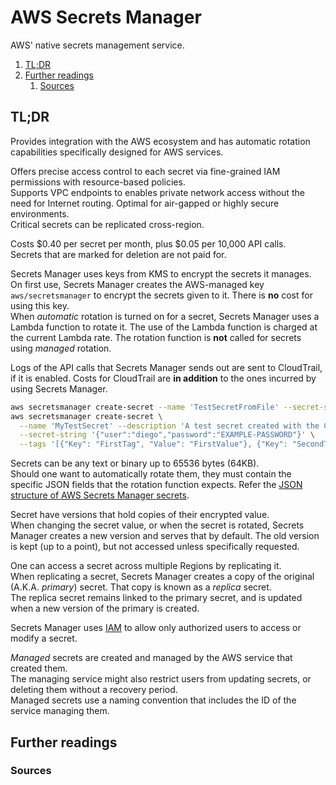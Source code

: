 # AWS Secrets Manager

AWS' native secrets management service.

1. [TL;DR](#tldr)
1. [Further readings](#further-readings)
   1. [Sources](#sources)

## TL;DR

Provides integration with the AWS ecosystem and has automatic rotation capabilities specifically designed for AWS
services.

Offers precise access control to each secret via fine-grained IAM permissions with resource-based policies.<br/>
Supports VPC endpoints to enables private network access without the need for Internet routing. Optimal for air-gapped
or highly secure environments.<br/>
Critical secrets can be replicated cross-region.

Costs $0.40 per secret per month, plus $0.05 per 10,000 API calls.<br/>
Secrets that are marked for deletion are not paid for.

Secrets Manager uses keys from KMS to encrypt the secrets it manages.<br/>
On first use, Secrets Manager creates the AWS-managed key `aws/secretsmanager` to encrypt the secrets given to it. There
is **no** cost for using this key.<br/>
When _automatic_ rotation is turned on for a secret, Secrets Manager uses a Lambda function to rotate it. The use of the
Lambda function is charged at the current Lambda rate.
The rotation function is **not** called for secrets using _managed_ rotation.

Logs of the API calls that Secrets Manager sends out are sent to CloudTrail, if it is enabled. Costs for CloudTrail are
**in addition** to the ones incurred by using Secrets Manager.

```sh
aws secretsmanager create-secret --name 'TestSecretFromFile' --secret-string 'file://gcp_credentials.json'
aws secretsmanager create-secret \
  --name 'MyTestSecret' --description 'A test secret created with the CLI.' \
  --secret-string '{"user":"diego","password":"EXAMPLE-PASSWORD"}' \
  --tags '[{"Key": "FirstTag", "Value": "FirstValue"}, {"Key": "SecondTag", "Value": "SecondValue"}]'
```

Secrets can be any text or binary up to 65536 bytes (64KB).<br/>
Should one want to automatically rotate them, they must contain the specific JSON fields that the rotation function
expects. Refer the [JSON structure of AWS Secrets Manager secrets].

Secret have versions that hold copies of their encrypted value.<br/>
When changing the secret value, or when the secret is rotated, Secrets Manager creates a new version and serves that by
default. The old version is kept (up to a point), but not accessed unless specifically requested.

One can access a secret across multiple Regions by replicating it.<br/>
When replicating a secret, Secrets Manager creates a copy of the original (A.K.A. _primary_) secret. That copy is known
as a _replica_ secret.<br/>
The replica secret remains linked to the primary secret, and is updated when a new version of the primary is created.

Secrets Manager uses [IAM] to allow only authorized users to access or modify a secret.

_Managed_ secrets are created and managed by the AWS service that created them.<br/>
The managing service might also restrict users from updating secrets, or deleting them without a recovery period.<br/>
Managed secrets use a naming convention that includes the ID of the service managing them.

## Further readings

### Sources

<!--
  Reference
  ═╬═Time══
  -->

<!-- In-article sections -->
<!-- Knowledge base -->
[IAM]: iam.md

<!-- Upstream -->
<!-- Others -->
[JSON structure of AWS Secrets Manager secrets]: https://docs.aws.amazon.com/secretsmanager/latest/userguide/reference_secret_json_structure.html
